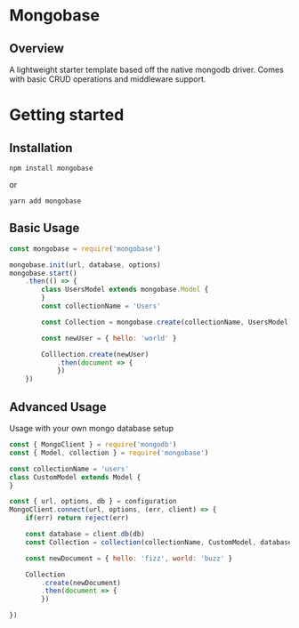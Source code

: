# Mongobase
## Overview
A lightweight starter template based off the native mongodb driver. Comes with basic CRUD operations and middleware support.

# Getting started
## Installation
```
npm install mongobase
```
or

```
yarn add mongobase
```

## Basic Usage
```javascript
const mongobase = require('mongobase')

mongobase.init(url, database, options)
mongobase.start()
    .then(() => {
        class UsersModel extends mongobase.Model {
        }
        const collectionName = 'Users'

        const Collection = mongobase.create(collectionName, UsersModel)

        const newUser = { hello: 'world' }

        Colllection.create(newUser)
            .then(document => {
            })
    })
```

## Advanced Usage
Usage with your own mongo database setup
```javascript
const { MongoClient } = require('mongodb')
const { Model, collection } = require('mongobase')

const collectionName = 'users'
class CustomModel extends Model {
}

const { url, options, db } = configuration
MongoClient.connect(url, options, (err, client) => {
    if(err) return reject(err)

    const database = client.db(db)
    const Collection = collection(collectionName, CustomModel, database)

    const newDocument = { hello: 'fizz', world: 'buzz' }

    Collection
        .create(newDocument)
        .then(document => {
        })

})

```